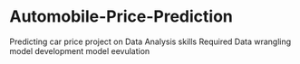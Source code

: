 # Automobile-Price-Prediction
Predicting car price project on Data Analysis
skills Required
Data wrangling
model development
model eevulation
